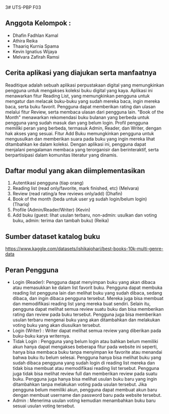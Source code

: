 3# UTS-PBP F03

## Anggota Kelompok :
- Dhafin Fadhlan Kamal
- Athira Reika
- Thaariq Kurnia Spama
- Kevin Ignatius Wijaya
- Melvara Zafirah Ramsi

## Cerita aplikasi yang diajukan serta manfaatnya
Readitique adalah sebuah aplikasi perpustakaan digital yang memungkinkan pengguna untuk mengakses koleksi buku digital yang kaya. Aplikasi ini menawarkan fitur Reading List, yang memungkinkan pengguna untuk mengatur dan melacak buku-buku yang sudah mereka baca, ingin mereka baca, serta buku favorit. Pengguna dapat memberikan rating dan ulasan melalui fitur Review, serta membaca ulasan dari pengguna lain. "Book of the Month" menawarkan rekomendasi buku bulanan yang berbeda untuk pengguna yang sudah masuk dan yang belum login. Profil pengguna memiliki peran yang berbeda, termasuk Admin, Reader, dan Writer, dengan hak akses yang sesuai. Fitur Add Buku memungkinkan pengguna untuk mengusulkan dan memberikan suara pada buku yang ingin mereka lihat ditambahkan ke dalam koleksi. Dengan aplikasi ini, pengguna dapat menjalani pengalaman membaca yang terorganisir dan berinteraktif, serta berpartisipasi dalam komunitas literatur yang dinamis.

## Daftar modul yang akan diimplementasikan
1. Autentikasi pengguna (tiap orang)
2. Reading list (read only/favorite, mark finished, etc) (Melvara)
3. Review (read rating/a few reviews only/add) (Dhafin)
4. Book of the month (beda untuk user yg sudah login/belum login) (Thariq)
5. Profile (Admin/Reader/Writer) (Kevin)
6. Add buku (guest: lihat usulan terbaru, non-admin: usulkan dan voting buku, admin: terima dan tambah buku) (Reika)


## Sumber dataset katalog buku
https://www.kaggle.com/datasets/ishikajohari/best-books-10k-multi-genre-data

## Peran Pengguna
- Login (Reader): Pengguna dapat menyimpan buku yang akan dibaca atau memasukkan ke dalam list favorit buku. Pengguna dapat membuka reading list pengguna lain dan melihat buku yang sudah dibaca, sedang dibaca, dan ingin dibaca pengguna tersebut. Mereka juga bisa membuat dan memodifikasi reading list yang mereka buat sendiri. Selain itu, pengguna dapat melihat semua review suatu buku dan bisa memberikan rating dan review pada buku tersebut. Pengguna juga bisa memberikan usulan terbaru mengenai buku yang akan ditambahkan dan melakukan voting buku yang akan diusulkan tersebut.
- Login (Writer) : Writer dapat melihat semua review yang diberikan pada buku-buku karya writernya.
- Tidak Login : Pengguna yang belum login atau bahkan belum memiliki akun hanya dapat mengakses beberapa fitur pada website ini seperti, hanya bisa membaca buku tanpa menyimpan ke favorite atau menandai bahwa buku itu belum selesai. Pengguna hanya bisa melihat buku yang sudah dibaca pengguna yang sudah login di reading list mereka dan tidak bisa membuat atau memodifikasi reading list tersebut. Pengguna juga tidak bisa melihat review full dan memberikan review pada suatu buku. Pengguna juga hanya bisa melihat usulan buku baru yang ingin ditambahkan tanpa melakukan voting pada usulan tersebut. Jika pengguna belum memiliki akun, pengguna dapat membuat akun baru dengan membuat username dan password baru pada website tersebut. 
- Admin : Menerima usulan voting kemudian menambahkan buku baru sesuai usulan voting tersebut. 

